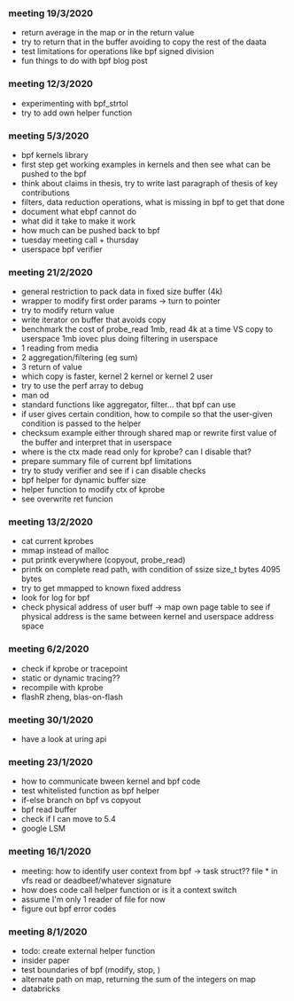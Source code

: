 ### meeting 19/3/2020
- return average in the map or in the return value
- try to return that in the buffer avoiding to copy the rest of the daata
- test limitations for operations like bpf signed division
- fun things to do with bpf blog post

### meeting 12/3/2020
- experimenting with bpf_strtol
- try to add own helper function

### meeting 5/3/2020
- bpf kernels library
- first step get working examples in kernels and then see what can be pushed to the bpf
- think about claims in thesis, try to write last paragraph of thesis of key contributions
- filters, data reduction operations, what is missing in bpf to get that done
- document what ebpf cannot do
- what did it take to make it work
- how much can be pushed back to bpf
- tuesday meeting call + thursday
- userspace bpf verifier 

### meeting 21/2/2020
- general restriction to pack data in fixed size buffer (4k)
- wrapper to modify first order params -> turn to pointer
- try to modify return value
- write iterator on buffer that avoids copy
- benchmark the cost of probe_read 1mb, read 4k at a time VS copy to userspace 1mb iovec plus doing filtering in userspace
- 1 reading from media
- 2 aggregation/filtering (eg sum)
- 3 return of value
- which copy is faster, kernel 2 kernel or kernel 2 user
- try to use the perf array to debug
- man od
- standard functions like aggregator, filter... that bpf can use
- if user gives certain condition, how to compile so that the user-given condition is passed to the helper
- checksum example either through shared map or rewrite first value of the buffer and interpret that in userspace
- where is the ctx made read only for kprobe? can I disable that?
- prepare summary file of current bpf limitations
- try to study verifier and see if i can disable checks
- bpf helper for dynamic buffer size
- helper function to modify ctx of kprobe 
- see overwrite ret funcion

### meeting 13/2/2020
- cat current kprobes
- mmap instead of malloc
- put printk everywhere (copyout, probe_read)
- printk on complete read path, with condition of ssize  size_t bytes 4095 bytes
- try to get mmapped to known fixed address
- look for log for bpf
- check physical address of user buff -> map own page table to see if physical address is the same between kernel and userspace address space

### meeting 6/2/2020
- check if kprobe or tracepoint
- static or dynamic tracing??
- recompile with kprobe 
- flashR zheng, blas-on-flash 

### meeting 30/1/2020
- have a look at uring api

### meeting 23/1/2020
- how to communicate bween kernel and bpf code
- test whitelisted function as bpf helper
- if-else branch on bpf vs copyout
- bpf read buffer
- check if I can move to 5.4
- google LSM 

### meeting 16/1/2020
- meeting: how to identify user context from bpf -> task struct?? file * in vfs read or deadbeef/whatever signature
- how does code call helper function or is it a context switch
- assume I'm only 1 reader of file for now
- figure out bpf error codes

### meeting 8/1/2020
- todo: create external helper function 
- insider paper
- test boundaries of bpf (modify, stop, )
- alternate path on map, returning the sum of the integers on map
- databricks


